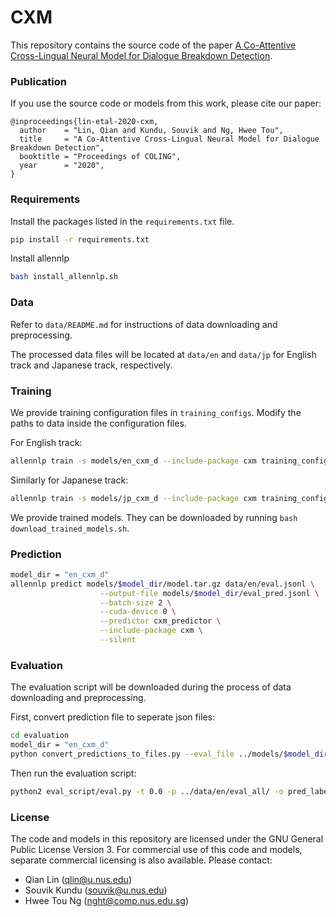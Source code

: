 # CXM  #

This repository contains the source code of the 
paper [A Co-Attentive Cross-Lingual Neural Model for Dialogue Breakdown Detection](https://aclanthology.org/2020.coling-main.371.pdf).

### Publication ###
If you use the source code or models from this work, please cite our paper:
```
@inproceedings{lin-etal-2020-cxm,
  author    = "Lin, Qian and Kundu, Souvik and Ng, Hwee Tou",
  title     = "A Co-Attentive Cross-Lingual Neural Model for Dialogue Breakdown Detection",
  booktitle = "Proceedings of COLING",
  year      = "2020",
}
```


### Requirements ###

Install the packages listed in the `requirements.txt` file.
```bash
pip install -r requirements.txt
```

Install allennlp
```bash
bash install_allennlp.sh
```

### Data ###

Refer to `data/README.md` for instructions of data downloading and preprocessing.

The processed data files will be located at `data/en` and `data/jp` for English track and Japanese track, respectively.


### Training ###

We provide training configuration files in `training_configs`. Modify the paths to data inside the configuration files.

For English track:
```bash
allennlp train -s models/en_cxm_d --include-package cxm training_configs/en_cxm_d.json
```

Similarly for Japanese track:
```bash
allennlp train -s models/jp_cxm_d --include-package cxm training_configs/jp_cxm_d.json
```

We provide trained models. They can be downloaded by running `bash download_trained_models.sh`.

### Prediction ###

```bash
model_dir = "en_cxm_d"
allennlp predict models/$model_dir/model.tar.gz data/en/eval.jsonl \
                    --output-file models/$model_dir/eval_pred.jsonl \
                    --batch-size 2 \
                    --cuda-device 0 \
                    --predictor cxm_predictor \
                    --include-package cxm \
                    --silent
```

### Evaluation ###
The evaluation script will be downloaded during the process of data downloading and preprocessing.

First, convert prediction file to seperate json files:

```bash
cd evaluation
model_dir = "en_cxm_d"
python convert_predictions_to_files.py --eval_file ../models/$model_dir/eval_pred.jsonl
```
Then run the evaluation script:
```bash
python2 eval_script/eval.py -t 0.0 -p ../data/en/eval_all/ -o pred_label_files/labels_$model_dir
```



### License ###

The code and models in this repository are licensed under the GNU General Public License Version 3. For commercial use of this code and models, separate commercial licensing is also available. Please contact:
* Qian Lin ([qlin@u.nus.edu](mailto:qlin@u.nus.edu))
* Souvik Kundu ([souvik@u.nus.edu](mailto:souvik@u.nus.edu))
* Hwee Tou Ng ([nght@comp.nus.edu.sg](mailto:nght@comp.nus.edu.sg))
